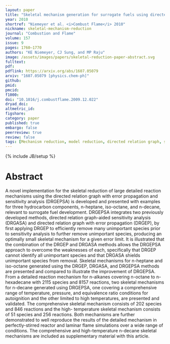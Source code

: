 ```yaml
---
layout: paper
title: "Skeletal mechanism generation for surrogate fuels using directed relation graph with error propagation and sensitivity analysis"
year: 2010
shortref: "Niemeyer et al. <i>Combust Flame</i> 2010"
nickname: skeletal-mechanism-reduction
journal: "Combustion and Flame"
volume: 157
issue: 9
pages: 1760–1770
authors: "KE Niemeyer, CJ Sung, and MP Raju"
image: /assets/images/papers/skeletal-reduction-paper-abstract.svg
fulltext:
pdf:
pdflink: https://arxiv.org/abs/1607.05079
arxiv: "1607.05079 [physics.chem-ph]"
github:
pmid:
pmcid:
f1000:
doi: "10.1016/j.combustflame.2009.12.022"
dryad_doi:
altmetric_id:
figshare:
category: paper
published: true
embargo: false
peerreview: true
review: false
tags: [Mechanism reduction, model reduction, directed relation graph, skeletal mechanism, surrogate fuels, n-heptane, iso-octane, n-decane]
---
```

{% include JB/setup %}

# Abstract

A novel implementation for the skeletal reduction of large detailed reaction mechanisms using the directed relation graph with error propagation and sensitivity analysis (DRGEPSA) is developed and presented with examples for three hydrocarbon components, n-heptane, iso-octane, and n-decane, relevant to surrogate fuel development. DRGEPSA integrates two previously developed methods, directed relation graph-aided sensitivity analysis (DRGASA) and directed relation graph with error propagation (DRGEP), by first applying DRGEP to efficiently remove many unimportant species prior to sensitivity analysis to further remove unimportant species, producing an optimally small skeletal mechanism for a given error limit. It is illustrated that the combination of the DRGEP and DRGASA methods allows the DRGEPSA approach to overcome the weaknesses of each, specifically that DRGEP cannot identify all unimportant species and that DRGASA shields unimportant species from removal. Skeletal mechanisms for n-heptane and iso-octane generated using the DRGEP, DRGASA, and DRGEPSA methods are presented and compared to illustrate the improvement of DRGEPSA. From a detailed reaction mechanism for n-alkanes covering n-octane to n-hexadecane with 2115 species and 8157 reactions, two skeletal mechanisms for n-decane generated using DRGEPSA, one covering a comprehensive range of temperature, pressure, and equivalence ratio conditions for autoignition and the other limited to high temperatures, are presented and validated. The comprehensive skeletal mechanism consists of 202 species and 846 reactions and the high- temperature skeletal mechanism consists of 51 species and 256 reactions. Both mechanisms are further demonstrated to well reproduce the results of the detailed mechanism in perfectly-stirred reactor and laminar flame simulations over a wide range of conditions. The comprehensive and high-temperature n-decane skeletal mechanisms are included as supplementary material with this article.
